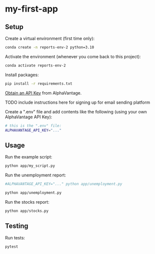 # my-first-app

## Setup

Create a virtual environment (first time only):

```sh
conda create -n reports-env-2 python=3.10
```

Activate the environment (whenever you come back to this project):

```sh
conda activate reports-env-2
```

Install packages:

```sh
pip install -r requirements.txt
```

[Obtain an API Key](https://www.alphavantage.co/support/#api-key) from AlphaVantage.

TODO include instructions here for signing up for email sending platform 

Create a ".env" file and add contents like the following (using your own AlphaVantage API Key):

```sh
# this is the ".env" file:
ALPHAVANTAGE_API_KEY="..."
```

## Usage

Run the example script:

```sh
python app/my_script.py
```

Run the unemployment report:

```sh
#ALPHAVANTAGE_API_KEY="..." python app/unemployment.py

python app/unemployment.py
```
Run the stocks report:

```sh
python app/stocks.py
```

## Testing

Run tests:

```sh
pytest
```